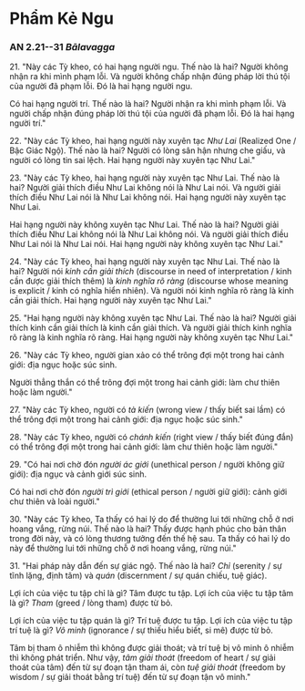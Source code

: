 # Phẩm Kẻ Ngu

### AN 2.21--31 *Bālavagga*

21\. "Này các Tỳ kheo, có hai hạng người ngu. Thế nào là hai? Người không nhận ra khi mình phạm lỗi. Và người không chấp nhận đúng pháp lời thú tội của người đã phạm lỗi. Đó là hai hạng người ngu.

Có hai hạng người trí. Thế nào là hai? Người nhận ra khi mình phạm lỗi. Và người chấp nhận đúng pháp lời thú tội của người đã phạm lỗi. Đó là hai hạng người trí."

<!--pg-->
22\. "Này các Tỳ kheo, hai hạng người này xuyên tạc *Như Lai* (Realized One / Bậc Giác Ngộ). Thế nào là hai? Người có lòng sân hận nhưng che giấu, và người có lòng tin sai lệch. Hai hạng người này xuyên tạc Như Lai."

<!--pg-->
23\. "Này các Tỳ kheo, hai hạng người này xuyên tạc Như Lai. Thế nào là hai? Người giải thích điều Như Lai không nói là Như Lai nói. Và người giải thích điều Như Lai nói là Như Lai không nói. Hai hạng người này xuyên tạc Như Lai.
<!--pg-->
Hai hạng người này không xuyên tạc Như Lai. Thế nào là hai? Người giải thích điều Như Lai không nói là Như Lai không nói. Và người giải thích điều Như Lai nói là Như Lai nói. Hai hạng người này không xuyên tạc Như Lai."

<!--pg-->
24\. "Này các Tỳ kheo, hai hạng người này xuyên tạc Như Lai. Thế nào là hai? Người nói *kinh cần giải thích* (discourse in need of interpretation / kinh cần được giải thích thêm) là *kinh nghĩa rõ ràng* (discourse whose meaning is explicit / kinh có nghĩa hiển nhiên). Và người nói kinh nghĩa rõ ràng là kinh cần giải thích. Hai hạng người này xuyên tạc Như Lai."

<!--pg-->
25\. "Hai hạng người này không xuyên tạc Như Lai. Thế nào là hai? Người giải thích kinh cần giải thích là kinh cần giải thích. Và người giải thích kinh nghĩa rõ ràng là kinh nghĩa rõ ràng. Hai hạng người này không xuyên tạc Như Lai."

<!--pg-->
26\. "Này các Tỳ kheo, người gian xảo có thể trông đợi một trong hai cảnh giới: địa ngục hoặc súc sinh.

Người thẳng thắn có thể trông đợi một trong hai cảnh giới: làm chư thiên hoặc làm người."

<!--pg-->
27\. "Này các Tỳ kheo, người có *tà kiến* (wrong view / thấy biết sai lầm) có thể trông đợi một trong hai cảnh giới: địa ngục hoặc súc sinh."

28\. "Này các Tỳ kheo, người có *chánh kiến* (right view / thấy biết đúng đắn) có thể trông đợi một trong hai cảnh giới: làm chư thiên hoặc làm người."

29\. "Có hai nơi chờ đón *người ác giới* (unethical person / người không giữ giới): địa ngục và cảnh giới súc sinh.

Có hai nơi chờ đón *người trì giới* (ethical person / người giữ giới): cảnh giới chư thiên và loài người."

<!--pg-->
30\. "Này các Tỳ kheo, Ta thấy có hai lý do để thường lui tới những chỗ ở nơi hoang vắng, rừng núi. Thế nào là hai? Thấy được hạnh phúc cho bản thân trong đời này, và có lòng thương tưởng đến thế hệ sau. Ta thấy có hai lý do này để thường lui tới những chỗ ở nơi hoang vắng, rừng núi."

<!--pg-->
31\. "Hai pháp này dẫn đến sự giác ngộ. Thế nào là hai? *Chỉ* (serenity / sự tĩnh lặng, định tâm) và *quán* (discernment / sự quán chiếu, tuệ giác).

Lợi ích của việc tu tập chỉ là gì? Tâm được tu tập. Lợi ích của việc tu tập tâm là gì? *Tham* (greed / lòng tham) được từ bỏ.

Lợi ích của việc tu tập quán là gì? Trí tuệ được tu tập. Lợi ích của việc tu tập trí tuệ là gì? *Vô minh* (ignorance / sự thiếu hiểu biết, si mê) được từ bỏ.

Tâm bị tham ô nhiễm thì không được giải thoát; và trí tuệ bị vô minh ô nhiễm thì không phát triển. Như vậy, *tâm giải thoát* (freedom of heart / sự giải thoát của tâm) đến từ sự đoạn tận tham ái, còn *tuệ giải thoát* (freedom by wisdom / sự giải thoát bằng trí tuệ) đến từ sự đoạn tận vô minh."